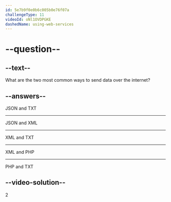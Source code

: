 ```yaml
---
id: 5e7b9f0e0b6c005b0e76f07a
challengeType: 11
videoId: oNl1OVDPGKE
dashedName: using-web-services
---
```


# --question--

## --text--

What are the two most common ways to send data over the internet?

## --answers--

JSON and TXT

---

JSON and XML

---

XML and TXT

---

XML and PHP

---

PHP and TXT

## --video-solution--

2

